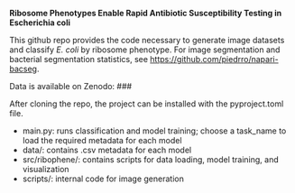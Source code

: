 **Ribosome Phenotypes Enable Rapid Antibiotic Susceptibility Testing in Escherichia coli**

This github repo provides the code necessary to generate image datasets and classify _E. coli_ by ribosome phenotype. For image segmentation and bacterial segmentation statistics, see https://github.com/piedrro/napari-bacseg.

Data is available on Zenodo: ###

After cloning the repo, the project can be installed with the pyproject.toml file.

- main.py: runs classification and model training; choose a task_name to load the required metadata for each model
- data/: contains .csv metadata for each model
- src/ribophene/: contains scripts for data loading, model training, and visualization
- scripts/: internal code for image generation
